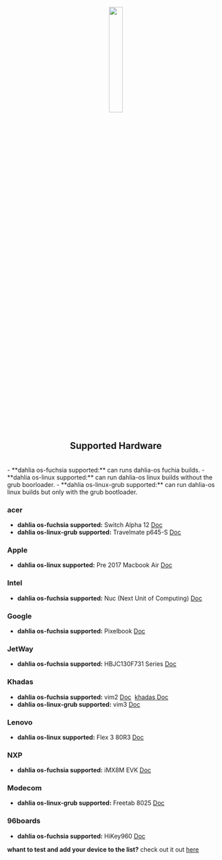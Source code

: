 <p align="center">
  <img width="25%" src="https://github.com/dahlia-os/documentation/blob/master/assets/images/logo/dahlialogo.png"
</p>

<h2 align="center">
    <b>Supported Hardware</b> 
    </h2>
<br />
- **dahlia os-fuchsia supported:** can runs dahlia-os fuchia builds.
- **dahlia os-linux supported:** can run dahlia-os linux builds without the grub boorloader.
- **dahlia os-linux-grub supported:** can run dahlia-os linux builds but only with the grub bootloader.

### acer
- **dahlia os-fuchsia supported:** Switch Alpha 12 [Doc](https://fuchsia.dev/docs/development/hardware/acer12.md)
- **dahlia os-linux-grub supported:** Travelmate p645-S [Doc](https://github.com/dahlia-os/documentation/blob/master/assets/hardware/Acer/TravelMate/P/645-S/Acer-TravelMate-P645-S-documentation.md)
### Apple
- **dahlia os-linux supported:** Pre 2017 Macbook Air [Doc](https:)

### Intel
- **dahlia os-fuchsia supported:** Nuc (Next Unit of Computing) [Doc](https://fuchsia.dev/docs/development/hardware/developing_on_nuc.md)

### Google
- **dahlia os-fuchsia supported:** Pixelbook [Doc](https://fuchsia.dev/docs/development/hardware/pixelbook.md)
### JetWay
- **dahlia os-fuchsia supported:** HBJC130F731 Series [Doc](https://fuchsia.dev/fuchsia-src/development/hardware/toulouse)

### Khadas
- **dahlia os-fuchsia supported:** vim2 [Doc](https://fuchsia.dev/docs/development/hardware/khadas-vim)&nbsp;&nbsp;[khadas Doc](https://docs.khadas.com/vim2/BuildFuchsia.html)
- **dahlia os-linux-grub supported:** vim3 [Doc](https:)

### Lenovo
- **dahlia os-linux supported:** Flex 3 80R3 [Doc](https://github.com/dahlia-os/documentation/blob/master/assets/hardware/Lenovo/Flex-3/80R3/Lenovo-Flex-3-80R3-documentation.md)

### NXP
- **dahlia os-fuchsia supported:** iMX8M EVK [Doc](https://fuchsia.dev/fuchsia-src/development/hardware/imx8mevk)
### Modecom
- **dahlia os-linux-grub supported:** Freetab 8025 [Doc](https://github.com/dahlia-os/documentation/tree/master/assets/hardware/Freetab/8000-series/8025)

### 96boards
- **dahlia os-fuchsia supported:** HiKey960 [Doc](https://fuchsia.dev/fuchsia-src/development/hardware/hikey960)


**whant to test and add your device to the list?** check out it out [here](https://github.com/dahlia-os/documentation/blob/master/CONTRIBUTING.md)




